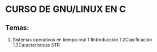 # CURSO DE GNU/LINUX EN C

## Temas:
1. Sistemas operativos en tiempo real
	1.1Introducción
	1.2Clasificación
	1.3Características STR

